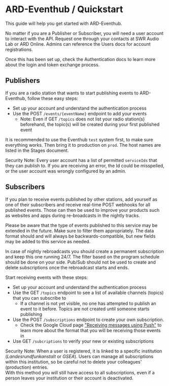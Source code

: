 # ARD-Eventhub / Quickstart

This guide will help you get started with ARD-Eventhub.  

No matter if you are a Publisher or Subscriber, you will need a user account to interact with the API. Request one through your contacts at SWR Audio Lab or ARD Online. Admins can reference the Users docs for account registrations.  

Once this has been set up, check the Authentication docs to learn more about the login and token exchange process.

## Publishers

If you are a radio station that wants to start publishing events to ARD-Eventhub, follow these easy steps:  

- Set up your account and understand the authentication process
- Use the POST `/events/{eventName}` endpoint to add your events
  - Note: Even if GET `/topics` does not list your radio station(s) beforehand, the topic(s) will be created during your first published event

It is recommended to use the Eventhub `test` system first, to make sure everything works. Then bring it to production on `prod`. The host names are listed in the Stages document.

Security Note: Every user account has a list of permitted `serviceIds` that they can publish to. If you are receiving an error, the Id could be misspelled, or the user account was wrongly configured by an admin.  

## Subscribers

If you plan to receive events published by other stations, add yourself as one of their subscribers and receive real-time POST webhooks for all published events. Those can then be used to improve your products such as websites and apps during re-broadcasts in the nightly tracks.  

Please be aware that the type of events published to this service may be extended in the future. Make sure to filter them appropriately. The data format should and will always be backwards-compatible, but new fields may be added to this service as needed.  

In case of nightly rebroadcasts you should create a permanent subscription and keep this one running 24/7. The filter based on the program schedule should be done on your side. Pub/Sub should not be used to create and delete subscriptions once the rebroadcast starts and ends.  

Start receiving events with these steps:  

- Set up your account and understand the authentication process
- Use the GET `/topics` endpoint to see a list of available channels (topics) that you can subscribe to
  - If a channel is not yet visible, no one has attempted to publish an event to it before. Topics are not created until someone starts publishing
- Use the POST `/subscriptions` endpoint to create your own subscription.
  - Check the Google Cloud page ["Receiving messages using Push"](https://cloud.google.com/pubsub/docs/push#receiving_messages) to learn more about the format that you will be receiving those events in
- Use GET `/subcriptions` to verify your new or existing subscriptions

Security Note: When a user is registered, it is linked to a specific institution (_Landesrundfunkanstalt_ or _GSEA_). Users can manage all subscriptions within this institution, so be careful not to delete your colleagues' (production) entries.  
With this method you will still have access to all subscriptions, even if a person leaves your institution or their account is deactivated.  
